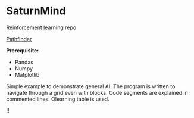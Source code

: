 # SaturnMind
Reinforcement learning repo


[Pathfinder](https://github.com/perseus784/SaturnMind/Pathfinder.py)

**Prerequisite:**
* Pandas
* Numpy
* Matplotlib

Simple example to demonstrate general AI.
The program is written to navigate through a grid even with blocks.
Code segments are explained in commented lines.
Qlearning table is used.

!!
